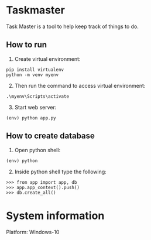 # Taskmaster
Task Master is a tool to help keep track of things to do.


## How to run

1. Create virtual environment:
```
pip install virtualenv
python -m venv myenv
```

2. Then run the command to access virtual environment:
```
.\myenv\Scripts\activate
```

3. Start web server:
```
(env) python app.py
```



## How to create database
1. Open python shell:
```
(env) python
```
2. Inside python shell type the following:
```
>>> from app import app, db
>>> app.app_context().push()
>>> db.create_all()
```

# System information
Platform: Windows-10
